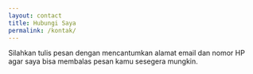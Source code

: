 ```yaml
---
layout: contact
title: Hubungi Saya
permalink: /kontak/
---
```


Silahkan tulis pesan dengan mencantumkan alamat email dan nomor HP agar saya bisa membalas pesan kamu sesegera mungkin.